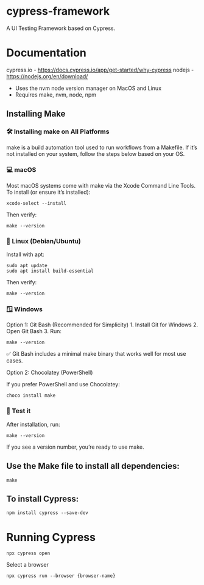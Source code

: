 # cypress-framework
A UI Testing Framework based on Cypress. 

# Documentation

cypress.io -  https://docs.cypress.io/app/get-started/why-cypress
nodejs     -  https://nodejs.org/en/download/

- Uses the nvm node version manager on MacOS and Linux
- Requires make, nvm, node, npm

## Installing Make

### 🛠 Installing make on All Platforms

make is a build automation tool used to run workflows from a Makefile. If it’s not installed on your system, follow the steps below based on your OS.

### 💻 macOS

Most macOS systems come with make via the Xcode Command Line Tools. To install (or ensure it’s installed):
```
xcode-select --install
```
Then verify:
```
make --version
```

### 🐧 Linux (Debian/Ubuntu)

Install with apt:
```
sudo apt update
sudo apt install build-essential
```
Then verify:
```
make --version
```

### 🪟 Windows

Option 1: Git Bash (Recommended for Simplicity)
	1.	Install Git for Windows
	2.	Open Git Bash
	3.	Run:
```
make --version
```
✅ Git Bash includes a minimal make binary that works well for most use cases.

Option 2: Chocolatey (PowerShell)

If you prefer PowerShell and use Chocolatey:
```
choco install make
```


### 🧪 Test it

After installation, run:
```
make --version
```
If you see a version number, you’re ready to use make.

## Use the Make file to install all dependencies:
```
make
```

## To install Cypress:
```
npm install cypress --save-dev
```

# Running Cypress
```
npx cypress open
```

Select a browser
```
npx cypress run --browser {browser-name}
```
